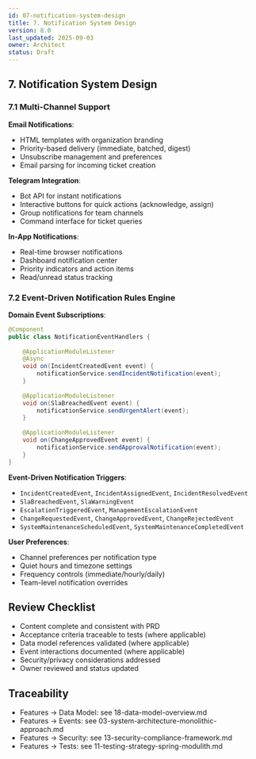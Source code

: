 ```yaml
---
id: 07-notification-system-design
title: 7. Notification System Design
version: 8.0
last_updated: 2025-09-03
owner: Architect
status: Draft
---
```


## 7. Notification System Design

### 7.1 Multi-Channel Support

**Email Notifications**:
- HTML templates with organization branding
- Priority-based delivery (immediate, batched, digest)
- Unsubscribe management and preferences
- Email parsing for incoming ticket creation

**Telegram Integration**:
- Bot API for instant notifications
- Interactive buttons for quick actions (acknowledge, assign)
- Group notifications for team channels
- Command interface for ticket queries

**In-App Notifications**:
- Real-time browser notifications
- Dashboard notification center
- Priority indicators and action items
- Read/unread status tracking

### 7.2 Event-Driven Notification Rules Engine

**Domain Event Subscriptions**:
```java
@Component
public class NotificationEventHandlers {
    
    @ApplicationModuleListener
    @Async
    void on(IncidentCreatedEvent event) {
        notificationService.sendIncidentNotification(event);
    }
    
    @ApplicationModuleListener  
    void on(SlaBreachedEvent event) {
        notificationService.sendUrgentAlert(event);
    }
    
    @ApplicationModuleListener
    void on(ChangeApprovedEvent event) {
        notificationService.sendApprovalNotification(event);
    }
}
```

**Event-Driven Notification Triggers**:
- `IncidentCreatedEvent`, `IncidentAssignedEvent`, `IncidentResolvedEvent`
- `SlaBreachedEvent`, `SlaWarningEvent` 
- `EscalationTriggeredEvent`, `ManagementEscalationEvent`
- `ChangeRequestedEvent`, `ChangeApprovedEvent`, `ChangeRejectedEvent`
- `SystemMaintenanceScheduledEvent`, `SystemMaintenanceCompletedEvent`

**User Preferences**:
- Channel preferences per notification type
- Quiet hours and timezone settings
- Frequency controls (immediate/hourly/daily)
- Team-level notification overrides


## Review Checklist
- Content complete and consistent with PRD
- Acceptance criteria traceable to tests (where applicable)
- Data model references validated (where applicable)
- Event interactions documented (where applicable)
- Security/privacy considerations addressed
- Owner reviewed and status updated

## Traceability
- Features → Data Model: see 18-data-model-overview.md
- Features → Events: see 03-system-architecture-monolithic-approach.md
- Features → Security: see 13-security-compliance-framework.md
- Features → Tests: see 11-testing-strategy-spring-modulith.md
